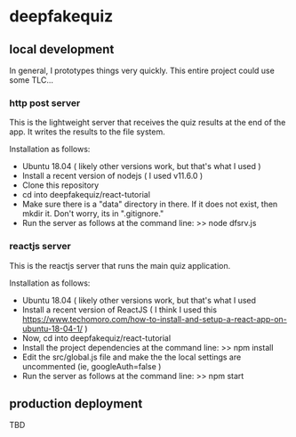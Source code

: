 # deepfakequiz

## local development

In general, I prototypes things very quickly.  This entire project could use some TLC...

### http post server

This is the lightweight server that receives the quiz results at the end of the app.  It writes the results to the file system.

Installation as follows:
* Ubuntu 18.04 ( likely other versions work, but that's what I used )
* Install a recent version of nodejs ( I used v11.6.0 )
* Clone this repository
* cd into deepfakequiz/react-tutorial
* Make sure there is a "data" directory in there.  If it does not exist, then mkdir it.  Don't worry, its in ".gitignore."
* Run the server as follows at the command line:  >> node dfsrv.js

### reactjs server

This is the reactjs server that runs the main quiz application.

Installation as follows:
* Ubuntu 18.04 ( likely other versions work, but that's what I used
* Install a recent version of ReactJS ( I think I used this https://www.techomoro.com/how-to-install-and-setup-a-react-app-on-ubuntu-18-04-1/ )
* Now, cd into deepfakequiz/react-tutorial
* Install the project dependencies at the command line: >> npm install
* Edit the src/global.js file and make the the local settings are uncommented (ie, googleAuth=false )
* Run the server as follows at the command line: >> npm start

## production deployment

TBD
